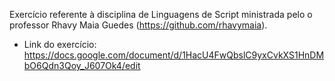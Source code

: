 Exercício referente à disciplina de Linguagens de Script ministrada pelo o professor Rhavy Maia Guedes (https://github.com/rhavymaia).
 - Link do exercício: https://docs.google.com/document/d/1HacU4FwQbslC9yxCvkXS1HnDMbO6Qdn3Qoy_J607Ok4/edit